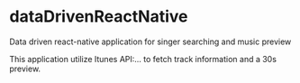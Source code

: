 # dataDrivenReactNative
Data driven react-native application for singer searching and music preview

This application utilize Itunes API:... to fetch track information and a 30s preview.
